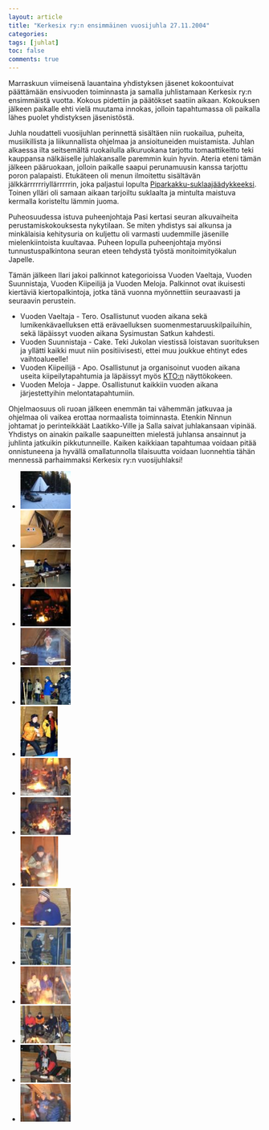 ```yaml
---
layout: article
title: "Kerkesix ry:n ensimmäinen vuosijuhla 27.11.2004"
categories:
tags: [juhlat]
toc: false
comments: true
---
```


Marraskuun viimeisenä lauantaina yhdistyksen jäsenet kokoontuivat
päättämään ensivuoden toiminnasta ja samalla juhlistamaan Kerkesix ry:n
ensimmäistä vuotta. Kokous pidettiin ja päätökset saatiin aikaan.
Kokouksen jälkeen paikalle ehti vielä muutama innokas, jolloin
tapahtumassa oli paikalla lähes puolet yhdistyksen jäsenistöstä.

Juhla noudatteli vuosijuhlan perinnettä sisältäen niin ruokailua,
puheita, musiikillista ja liikunnallista ohjelmaa ja ansioituneiden
muistamista. Juhlan alkaessa ilta seitsemältä ruokailulla alkuruokana
tarjottu tomaattikeitto teki kauppansa nälkäiselle juhlakansalle
paremmin kuin hyvin. Ateria eteni tämän jälkeen pääruokaan, jolloin
paikalle saapui perunamuusin kanssa tarjottu poron palapaisti. Etukäteen
oli menun ilmoitettu sisältävän jälkkärrrrrriyllärrrrrin, joka paljastui
lopulta [Piparkakku-suklaajäädykkeeksi](/piparkakku-suklaajaadyke/).
Toinen ylläri oli samaan aikaan tarjoiltu suklaalta ja mintulta maistuva
kermalla koristeltu lämmin juoma.

Puheosuudessa istuva puheenjohtaja Pasi kertasi seuran alkuvaiheita
perustamiskokouksesta nykytilaan. Se miten yhdistys sai alkunsa ja
minkälaisia kehitysuria on kuljettu oli varmasti uudemmille jäsenille
mielenkiintoista kuultavaa. Puheen lopulla puheenjohtaja myönsi
tunnustuspalkintona seuran eteen tehdystä työstä monitoimityökalun
Japelle.

Tämän jälkeen Ilari jakoi palkinnot kategorioissa Vuoden Vaeltaja,
Vuoden Suunnistaja, Vuoden Kiipeilijä ja Vuoden Meloja. Palkinnot ovat
ikuisesti kiertäviä kiertopalkintoja, jotka tänä vuonna myönnettiin
seuraavasti ja seuraavin perustein.

- Vuoden Vaeltaja - Tero. Osallistunut vuoden aikana sekä
  lumikenkävaelluksen että erävaelluksen suomenmestaruuskilpailuihin,
  sekä läpäissyt vuoden aikana Sysimustan Satkun kahdesti.
- Vuoden Suunnistaja - Cake. Teki Jukolan viestissä loistavan
  suorituksen ja yllätti kaikki muut niin positiivisesti, ettei muu
  joukkue ehtinyt edes vaihtoalueelle!
- Vuoden Kiipeilijä - Apo. Osallistunut ja organisoinut vuoden aikana
  useita kiipeilytapahtumia ja läpäissyt myös
  [KTO:n](http://www.climbing.fi/skil/node/138) näyttökokeen.
- Vuoden Meloja - Jappe. Osallistunut kaikkiin vuoden aikana
  järjestettyihin melontatapahtumiin.

Ohjelmaosuus oli ruoan jälkeen enemmän tai vähemmän jatkuvaa ja ohjelmaa
oli vaikea erottaa normaalista toiminnasta. Etenkin Ninnun johtamat jo
perinteikkäät Laatikko-Ville ja Salla saivat juhlakansaan vipinää.
Yhdistys on ainakin paikalle saapuneitten mielestä juhlansa ansainnut ja
juhlinta jatkuikin pikkutunneille. Kaiken kaikkiaan tapahtumaa voidaan
pitää onnistuneena ja hyvällä omallatunnolla tilaisuutta voidaan
luonnehtia tähän mennessä parhaimmaksi Kerkesix ry:n vuosijuhlaksi!

<div class="th-grid image-gallery" markdown="1">

- [![](/images/vuosijuhla-2004/Thumbnails/vuosijuhla2004_01b.jpg)](/images/vuosijuhla-2004/vuosijuhla2004_01b.jpg)
- [![](/images/vuosijuhla-2004/Thumbnails/vuosijuhla2004_02b.jpg)](/images/vuosijuhla-2004/vuosijuhla2004_02b.jpg)
- [![](/images/vuosijuhla-2004/Thumbnails/vuosijuhla2004_03b.jpg)](/images/vuosijuhla-2004/vuosijuhla2004_03b.jpg)
- [![](/images/vuosijuhla-2004/Thumbnails/vuosijuhla2004_04b.jpg)](/images/vuosijuhla-2004/vuosijuhla2004_04b.jpg)
- [![](/images/vuosijuhla-2004/Thumbnails/vuosijuhla2004_05b.jpg)](/images/vuosijuhla-2004/vuosijuhla2004_05b.jpg)
- [![](/images/vuosijuhla-2004/Thumbnails/vuosijuhla2004_06b.jpg)](/images/vuosijuhla-2004/vuosijuhla2004_06b.jpg)
- [![](/images/vuosijuhla-2004/Thumbnails/vuosijuhla2004_07b.jpg)](/images/vuosijuhla-2004/vuosijuhla2004_07b.jpg)
- [![](/images/vuosijuhla-2004/Thumbnails/vuosijuhla2004_08b.jpg)](/images/vuosijuhla-2004/vuosijuhla2004_08b.jpg)
- [![](/images/vuosijuhla-2004/Thumbnails/vuosijuhla2004_09b.jpg)](/images/vuosijuhla-2004/vuosijuhla2004_09b.jpg)
- [![](/images/vuosijuhla-2004/Thumbnails/vuosijuhla2004_10b.jpg)](/images/vuosijuhla-2004/vuosijuhla2004_10b.jpg)
- [![](/images/vuosijuhla-2004/Thumbnails/vuosijuhla2004_11b.jpg)](/images/vuosijuhla-2004/vuosijuhla2004_11b.jpg)
- [![](/images/vuosijuhla-2004/Thumbnails/vuosijuhla2004_12b.jpg)](/images/vuosijuhla-2004/vuosijuhla2004_12b.jpg)
- [![](/images/vuosijuhla-2004/Thumbnails/vuosijuhla2004_13b.jpg)](/images/vuosijuhla-2004/vuosijuhla2004_13b.jpg)
- [![](/images/vuosijuhla-2004/Thumbnails/vuosijuhla2004_14b.jpg)](/images/vuosijuhla-2004/vuosijuhla2004_14b.jpg)
- [![](/images/vuosijuhla-2004/Thumbnails/vuosijuhla2004_15b.jpg)](/images/vuosijuhla-2004/vuosijuhla2004_15b.jpg)
- [![](/images/vuosijuhla-2004/Thumbnails/vuosijuhla2004_16b.jpg)](/images/vuosijuhla-2004/vuosijuhla2004_16b.jpg)

</div>
